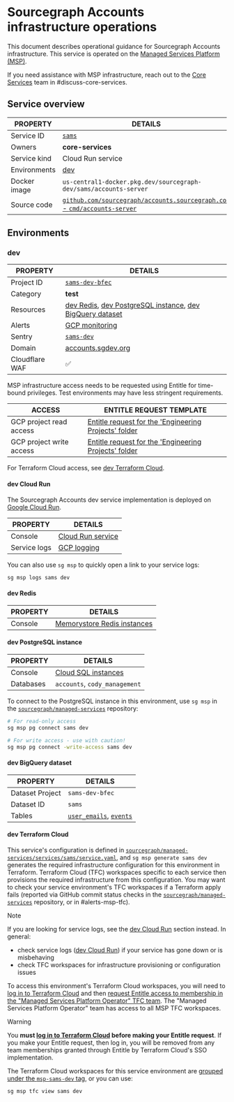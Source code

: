 # Sourcegraph Accounts infrastructure operations

<!--
Generated documentation; DO NOT EDIT. Regenerate using this command: 'sg msp operations generate-handbook-pages'

Last updated: 2024-01-18 17:51:09.648775 +0000 UTC
Generated from: https://github.com/sourcegraph/managed-services/tree/cebd22d6f89166213a4ca810202620ee7825d86c
-->

This document describes operational guidance for Sourcegraph Accounts infrastructure.
This service is operated on the [Managed Services Platform (MSP)](../teams/core-services/managed-services/platform.md).

If you need assistance with MSP infrastructure, reach out to the [Core Services](../teams/core-services/index.md) team in #discuss-core-services.

## Service overview

| PROPERTY     | DETAILS                                                                                                                                                            |
| ------------ | ------------------------------------------------------------------------------------------------------------------------------------------------------------------ |
| Service ID   | [`sams`](https://github.com/sourcegraph/managed-services/blob/main/services/sams/service.yaml)                                                                     |
| Owners       | **core-services**                                                                                                                                                  |
| Service kind | Cloud Run service                                                                                                                                                  |
| Environments | [dev](#dev)                                                                                                                                                        |
| Docker image | `us-central1-docker.pkg.dev/sourcegraph-dev/sams/accounts-server`                                                                                                  |
| Source code  | [`github.com/sourcegraph/accounts.sourcegraph.com` - `cmd/accounts-server`](https://github.com/sourcegraph/accounts.sourcegraph.com/tree/HEAD/cmd/accounts-server) |

## Environments

### dev

| PROPERTY       | DETAILS                                                                                                                     |
| -------------- | --------------------------------------------------------------------------------------------------------------------------- |
| Project ID     | [`sams-dev-bfec`](https://console.cloud.google.com/run?project=sams-dev-bfec)                                               |
| Category       | **test**                                                                                                                    |
| Resources      | [dev Redis](#dev-redis), [dev PostgreSQL instance](#dev-postgresql-instance), [dev BigQuery dataset](#dev-bigquery-dataset) |
| Alerts         | [GCP monitoring](https://console.cloud.google.com/monitoring/alerting?project=sams-dev-bfec)                                |
| Sentry         | [`sams-dev`](https://sourcegraph.sentry.io/projects/sams-dev/)                                                              |
| Domain         | [accounts.sgdev.org](https://accounts.sgdev.org)                                                                            |
| Cloudflare WAF | ✅                                                                                                                          |

MSP infrastructure access needs to be requested using Entitle for time-bound privileges. Test environments may have less stringent requirements.

| ACCESS                   | ENTITLE REQUEST TEMPLATE                                                                                                                                                                                                                                                                                                                                  |
| ------------------------ | --------------------------------------------------------------------------------------------------------------------------------------------------------------------------------------------------------------------------------------------------------------------------------------------------------------------------------------------------------- |
| GCP project read access  | [Entitle request for the 'Engineering Projects' folder](https://app.entitle.io/request?data=eyJkdXJhdGlvbiI6IjIxNjAwIiwianVzdGlmaWNhdGlvbiI6IkVOVEVSIEpVU1RJRklDQVRJT04gSEVSRSIsInJvbGVJZHMiOlt7ImlkIjoiZGY3NWJkNWMtYmUxOC00MjhmLWEzNjYtYzlhYTU1MGIwODIzIiwidGhyb3VnaCI6ImRmNzViZDVjLWJlMTgtNDI4Zi1hMzY2LWM5YWE1NTBiMDgyMyIsInR5cGUiOiJyb2xlIn1dfQ%3D%3D) |
| GCP project write access | [Entitle request for the 'Engineering Projects' folder](https://app.entitle.io/request?data=eyJkdXJhdGlvbiI6IjIxNjAwIiwianVzdGlmaWNhdGlvbiI6IkVOVEVSIEpVU1RJRklDQVRJT04gSEVSRSIsInJvbGVJZHMiOlt7ImlkIjoiYzJkMTUwOGEtMGQ0ZS00MjA1LWFiZWUtOGY1ODg1ZGY3ZDE4IiwidGhyb3VnaCI6ImMyZDE1MDhhLTBkNGUtNDIwNS1hYmVlLThmNTg4NWRmN2QxOCIsInR5cGUiOiJyb2xlIn1dfQ%3D%3D) |

For Terraform Cloud access, see [dev Terraform Cloud](#dev-terraform-cloud).

#### dev Cloud Run

The Sourcegraph Accounts dev service implementation is deployed on [Google Cloud Run](https://cloud.google.com/run).

| PROPERTY     | DETAILS                                                                                                                                                                                                                                                                                                                    |
| ------------ | -------------------------------------------------------------------------------------------------------------------------------------------------------------------------------------------------------------------------------------------------------------------------------------------------------------------------- |
| Console      | [Cloud Run service](https://console.cloud.google.com/run?project=sams-dev-bfec)                                                                                                                                                                                                                                            |
| Service logs | [GCP logging](https://console.cloud.google.com/logs/query;query=resource.type%20%3D%20%22cloud_run_revision%22%20-logName%3D~%22logs%2Frun.googleapis.com%252Frequests%22;summaryFields=jsonPayload%252FInstrumentationScope,jsonPayload%252FBody,jsonPayload%252FAttributes%252Ferror:false:32:end?project=sams-dev-bfec) |

You can also use `sg msp` to quickly open a link to your service logs:

```bash
sg msp logs sams dev
```

#### dev Redis

| PROPERTY | DETAILS                                                                                                           |
| -------- | ----------------------------------------------------------------------------------------------------------------- |
| Console  | [Memorystore Redis instances](https://console.cloud.google.com/memorystore/redis/instances?project=sams-dev-bfec) |

#### dev PostgreSQL instance

| PROPERTY  | DETAILS                                                                                     |
| --------- | ------------------------------------------------------------------------------------------- |
| Console   | [Cloud SQL instances](https://console.cloud.google.com/sql/instances?project=sams-dev-bfec) |
| Databases | `accounts`, `cody_management`                                                               |

To connect to the PostgreSQL instance in this environment, use `sg msp` in the [`sourcegraph/managed-services`](https://github.com/sourcegraph/managed-services) repository:

```bash
# For read-only access
sg msp pg connect sams dev

# For write access - use with caution!
sg msp pg connect -write-access sams dev
```

#### dev BigQuery dataset

| PROPERTY        | DETAILS                                                                                                                                                                                                                                |
| --------------- | -------------------------------------------------------------------------------------------------------------------------------------------------------------------------------------------------------------------------------------- |
| Dataset Project | `sams-dev-bfec`                                                                                                                                                                                                                        |
| Dataset ID      | `sams`                                                                                                                                                                                                                                 |
| Tables          | [`user_emails`](https://github.com/sourcegraph/managed-services/blob/main/services/sams/user_emails.bigquerytable.json), [`events`](https://github.com/sourcegraph/managed-services/blob/main/services/sams/events.bigquerytable.json) |

#### dev Terraform Cloud

This service's configuration is defined in [`sourcegraph/managed-services/services/sams/service.yaml`](https://github.com/sourcegraph/managed-services/blob/main/services/sams/service.yaml), and `sg msp generate sams dev` generates the required infrastructure configuration for this environment in Terraform.
Terraform Cloud (TFC) workspaces specific to each service then provisions the required infrastructure from this configuration.
You may want to check your service environment's TFC workspaces if a Terraform apply fails (reported via GitHub commit status checks in the [`sourcegraph/managed-services`](https://github.com/sourcegraph/managed-services) repository, or in #alerts-msp-tfc).

> [!NOTE]
> If you are looking for service logs, see the [dev Cloud Run](#dev-cloud-run) section instead. In general:
>
> - check service logs ([dev Cloud Run](#dev-cloud-run)) if your service has gone down or is misbehaving
> - check TFC workspaces for infrastructure provisioning or configuration issues

To access this environment's Terraform Cloud workspaces, you will need to [log in to Terraform Cloud](https://app.terraform.io/app/sourcegraph) and then [request Entitle access to membership in the "Managed Services Platform Operator" TFC team](https://app.entitle.io/request?data=eyJkdXJhdGlvbiI6IjM2MDAiLCJqdXN0aWZpY2F0aW9uIjoiSlVTVElGSUNBVElPTiBIRVJFIiwicm9sZUlkcyI6W3siaWQiOiJiMzg3MzJjYy04OTUyLTQ2Y2QtYmIxZS1lZjI2ODUwNzIyNmIiLCJ0aHJvdWdoIjoiYjM4NzMyY2MtODk1Mi00NmNkLWJiMWUtZWYyNjg1MDcyMjZiIiwidHlwZSI6InJvbGUifV19).
The "Managed Services Platform Operator" team has access to all MSP TFC workspaces.

> [!WARNING]
> You **must [log in to Terraform Cloud](https://app.terraform.io/app/sourcegraph) before making your Entitle request**.
> If you make your Entitle request, then log in, you will be removed from any team memberships granted through Entitle by Terraform Cloud's SSO implementation.

The Terraform Cloud workspaces for this service environment are [grouped under the `msp-sams-dev` tag](https://app.terraform.io/app/sourcegraph/workspaces?tag=msp-sams-dev), or you can use:

```bash
sg msp tfc view sams dev
```
